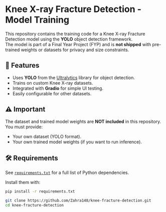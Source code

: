 # Knee X-ray Fracture Detection - Model Training

This repository contains the training code for a Knee X-ray Fracture Detection model using the **YOLO** object detection framework.  
The model is part of a Final Year Project (FYP) and is **not shipped** with pre-trained weights or datasets for privacy and size constraints.

## 📌 Features
- Uses **YOLO** from the [Ultralytics](https://github.com/ultralytics/ultralytics) library for object detection.
- Trains on custom Knee X-ray datasets.
- Integrated with **Gradio** for simple UI testing.
- Easily configurable for other datasets.

## ⚠️ Important
The dataset and trained model weights are **NOT included** in this repository.  
You must provide:
- Your own dataset (YOLO format).
- Your own trained model weights (if you want to run inference).

## 🛠 Requirements
See [`requirements.txt`](requirements.txt) for a full list of Python dependencies.

Install them with:
```bash
pip install -r requirements.txt

git clone https://github.com/Zahra148/knee-fracture-detection.git
cd knee-fracture-detection
